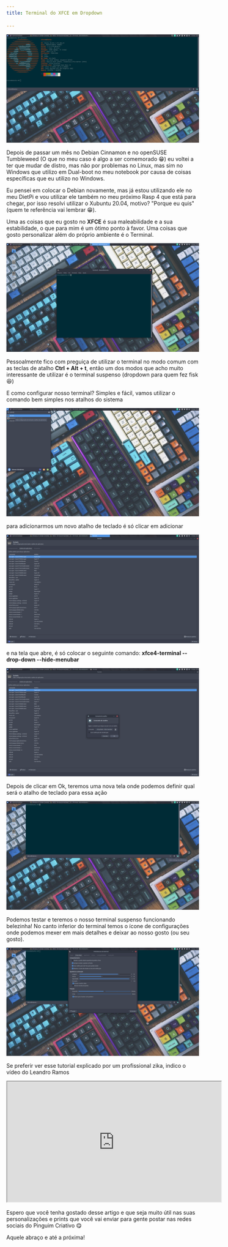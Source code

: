 ```yaml
---
title: Terminal do XFCE em Dropdown

---
```

![](/images/captura-de-tela_2020-12-20_12-21-05.png)

Depois de passar um mês no Debian Cinnamon e no openSUSE Tumbleweed (O que no meu caso é algo a ser comemorado 😁) eu voltei a ter que mudar de distro, mas não por problemas no Linux, mas sim no Windows que utilizo em Dual-boot no meu notebook por causa de coisas específicas que eu utilizo no Windows.

Eu pensei em colocar o Debian novamente, mas já estou utilizando ele no meu DietPi e vou utilizar ele também no meu próximo Rasp 4 que está para chegar, por isso resolvi utilizar o Xubuntu 20.04, motivo? "Porque eu quis" (quem te referência vai lembrar 😁).

Uma as coisas que eu gosto no **XFCE** é sua maleabilidade e a sua estabilidade, o que para mim é um ótimo ponto à favor. Uma coisas que gosto personalizar além do próprio ambiente é o Terminal.

![](/images/captura-de-tela_2020-12-20_12-06-11.png)

Pessoalmente fico com preguiça de utilizar o terminal no modo comum com as teclas de atalho **Ctrl + Alt + t**, então um dos modos que acho muito interessante de utilizar é o terminal suspenso (dropdown para quem fez fisk 😆)

E como configurar nosso terminal? Simples e fácil, vamos utilizar o comando bem simples nos atalhos do sistema

![](/images/captura-de-tela_2020-12-20_12-13-59.png)

para adicionarmos um novo atalho de teclado é só clicar em adicionar

![](/images/captura-de-tela_2020-12-20_12-15-45.png)

e na tela que abre, é só colocar o seguinte comando: **xfce4-terminal --drop-down --hide-menubar**

![](/images/captura-de-tela_2020-12-20_12-16-01.png)

Depois de clicar em Ok, teremos uma nova tela onde podemos definir qual será o atalho de teclado para essa ação

![](/images/captura-de-tela_2020-12-20_12-20-21.png)

Podemos testar e teremos o nosso terminal suspenso funcionando belezinha! No canto inferior do terminal temos o ícone de configurações onde podemos mexer em mais detalhes e deixar ao nosso gosto (ou seu gosto).

![](/images/captura-de-tela_2020-12-20_12-20-48.png)

Se preferir ver esse tutorial explicado por um profissional zika, indico o vídeo do Leandro Ramos

<iframe id="lbry-iframe" width="560" height="315" src="https://odysee.com/$/embed/xfce-terminal-drop-down-estilo-quake/a5268af9d6001535e60cad883dafade9f032bc84?r=EbT7i5c9NMfYGkwG8k8hHM93esFg5nTN" allowfullscreen></iframe>

Espero que você tenha gostado desse artigo e que seja muito útil nas suas personalizações e prints que você vai enviar para gente postar nas redes sociais do Pinguim Criativo 😋

Aquele abraço e até a próxima!